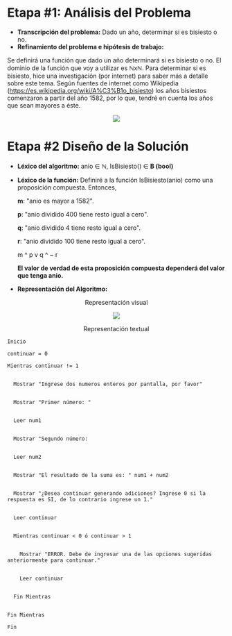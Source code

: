 # Etapa #1: Análisis del Problema

- **Transcripción del problema:** Dado un año, determinar si es bisiesto o no.
- **Refinamiento del problema e hipótesis de trabajo:**

Se definirá una función que dado un año determinará si es bisiesto o no. El dominio de la función que voy a utilizar es ℕxℕ. Para determinar si es bisiesto, hice una investigación (por internet) para saber más a detalle sobre este tema. Según fuentes de internet como Wikipedia (https://es.wikipedia.org/wiki/A%C3%B1o_bisiesto) los años bisiestos comenzaron a partir del año 1582, por lo que, tendré en cuenta los años que sean mayores a éste.


<p align="center">
<img src="https://github.com/nataliadamilano/AED/blob/master/03-Bisiesto/modeloIPO-Bisiesto.PNG">
</p>

# Etapa #2 Diseño de la Solución


- **Léxico del algoritmo:** anio ∈ **ℕ**, IsBisiesto() ∈ **B (bool)**
- **Léxico de la función:** Definiré a la función IsBisiesto(anio) como una proposición compuesta.
Entonces,

  **m**: "anio es mayor a 1582".
  
  
  **p**: "anio dividido 400 tiene resto igual a cero".
  
  
  **q**: "anio dividido 4 tiene resto igual a cero".
  
  
  **r**: "anio dividido 100 tiene resto igual a cero".
    
    
   m ^ p v q ^ ~ r 
    
   **El valor de verdad de esta proposición compuesta dependerá del valor que tenga anio.**
   
   
- **Representación del Algoritmo:**

<p align="center">
  Representación visual
</p>
<p align="center">
<img src="https://user-images.githubusercontent.com/50343556/80672894-2650e600-8aae-11ea-8b0f-e460e0f53ef0.png">
</p>


<p align="center">
  Representación textual
</p>

    Inicio
    
    continuar = 0

    Mientras continuar != 1


      Mostrar "Ingrese dos numeros enteros por pantalla, por favor"
  
  
      Mostrar "Primer número: "
  
  
      Leer num1
  
  
      Mostrar "Segundo número: 
  
  
      Leer num2
  
  
      Mostrar "El resultado de la suma es: " num1 + num2
  
  
      Mostrar "¿Desea continuar generando adiciones? Ingrese 0 si la respuesta es SI, de lo contrario ingrese un 1."
  
  
      Leer continuar
  
  
      Mientras continuar < 0 ó continuar > 1
  
  
        Mostrar "ERROR. Debe de ingresar una de las opciones sugeridas anteriormente para continuar."
    
    
        Leer continuar
    
    
      Fin Mientras
  
  
    Fin Mientras
    
    Fin
